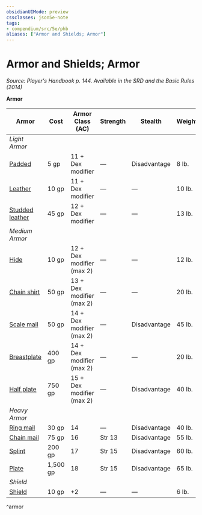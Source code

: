 ```yaml
---
obsidianUIMode: preview
cssclasses: json5e-note
tags:
- compendium/src/5e/phb
aliases: ["Armor and Shields; Armor"]
---
```

# Armor and Shields; Armor
*Source: Player's Handbook p. 144. Available in the <span title='Systems Reference Document (5.1)'>SRD</span> and the Basic Rules (2014)* 

**Armor**

| Armor | Cost | Armor Class (AC) | Strength | Stealth | Weight |
|-------|------|------------------|----------|---------|--------|
| *Light Armor* |  |  |  |  |  |
| [Padded](Mechanics/items/padded-armor.md) | 5 gp | 11 + Dex modifier | — | Disadvantage | 8 lb. |
| [Leather](Mechanics/items/leather-armor.md) | 10 gp | 11 + Dex modifier | — | — | 10 lb. |
| [Studded leather](Mechanics/items/studded-leather-armor.md) | 45 gp | 12 + Dex modifier | — | — | 13 lb. |
| *Medium Armor* |  |  |  |  |  |
| [Hide](Mechanics/items/hide-armor.md) | 10 gp | 12 + Dex modifier (max 2) | — | — | 12 lb. |
| [Chain shirt](Mechanics/items/chain-shirt.md) | 50 gp | 13 + Dex modifier (max 2) | — | — | 20 lb. |
| [Scale mail](Mechanics/items/scale-mail.md) | 50 gp | 14 + Dex modifier (max 2) | — | Disadvantage | 45 lb. |
| [Breastplate](Mechanics/items/breastplate.md) | 400 gp | 14 + Dex modifier (max 2) | — | — | 20 lb. |
| [Half plate](Mechanics/items/half-plate-armor.md) | 750 gp | 15 + Dex modifier (max 2) | — | Disadvantage | 40 lb. |
| *Heavy Armor* |  |  |  |  |  |
| [Ring mail](Mechanics/items/ring-mail.md) | 30 gp | 14 | — | Disadvantage | 40 lb. |
| [Chain mail](Mechanics/items/chain-mail.md) | 75 gp | 16 | Str 13 | Disadvantage | 55 lb. |
| [Splint](Mechanics/items/splint-armor.md) | 200 gp | 17 | Str 15 | Disadvantage | 60 lb. |
| [Plate](Mechanics/items/plate-armor.md) | 1,500 gp | 18 | Str 15 | Disadvantage | 65 lb. |
| *Shield* |  |  |  |  |  |
| [Shield](Mechanics/items/shield.md) | 10 gp | +2 | — | — | 6 lb. |
^armor
